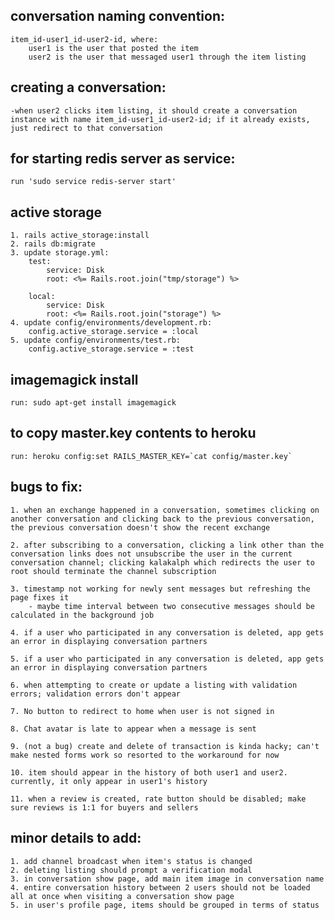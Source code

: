 ## conversation naming convention:
    item_id-user1_id-user2-id, where:
        user1 is the user that posted the item
        user2 is the user that messaged user1 through the item listing


## creating a conversation:
    -when user2 clicks item listing, it should create a conversation instance with name item_id-user1_id-user2-id; if it already exists, just redirect to that conversation

## for starting redis server as service:
    run 'sudo service redis-server start'

## active storage
    1. rails active_storage:install
    2. rails db:migrate
    3. update storage.yml:
        test:
            service: Disk
            root: <%= Rails.root.join("tmp/storage") %>

        local:
            service: Disk
            root: <%= Rails.root.join("storage") %>
    4. update config/environments/development.rb:
        config.active_storage.service = :local
    5. update config/environments/test.rb:
        config.active_storage.service = :test

## imagemagick install
    run: sudo apt-get install imagemagick

## to copy master.key contents to heroku
    run: heroku config:set RAILS_MASTER_KEY=`cat config/master.key`

## bugs to fix:
    1. when an exchange happened in a conversation, sometimes clicking on another conversation and clicking back to the previous conversation, the previous conversation doesn't show the recent exchange

    2. after subscribing to a conversation, clicking a link other than the conversation links does not unsubscribe the user in the current conversation channel; clicking kalakalph which redirects the user to root should terminate the channel subscription

    3. timestamp not working for newly sent messages but refreshing the page fixes it
        - maybe time interval between two consecutive messages should be calculated in the background job

    4. if a user who participated in any conversation is deleted, app gets an error in displaying conversation partners

    5. if a user who participated in any conversation is deleted, app gets an error in displaying conversation partners

    6. when attempting to create or update a listing with validation errors; validation errors don't appear

    7. No button to redirect to home when user is not signed in
    
    8. Chat avatar is late to appear when a message is sent

    9. (not a bug) create and delete of transaction is kinda hacky; can't make nested forms work so resorted to the workaround for now

    10. item should appear in the history of both user1 and user2. currently, it only appear in user1's history

    11. when a review is created, rate button should be disabled; make sure reviews is 1:1 for buyers and sellers
## minor details to add:
    1. add channel broadcast when item's status is changed
    2. deleting listing should prompt a verification modal
    3. in conversation show page, add main item image in conversation name
    4. entire conversation history between 2 users should not be loaded all at once when visiting a conversation show page
    5. in user's profile page, items should be grouped in terms of status
